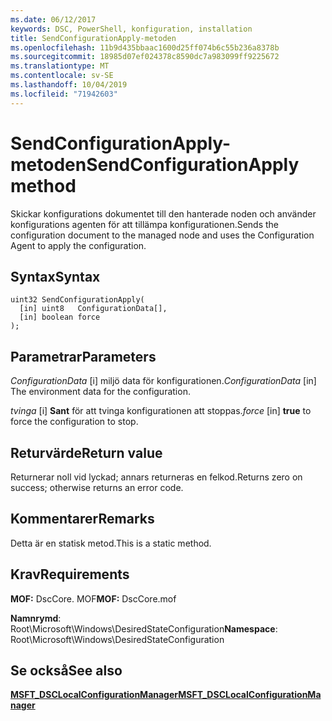 ```yaml
---
ms.date: 06/12/2017
keywords: DSC, PowerShell, konfiguration, installation
title: SendConfigurationApply-metoden
ms.openlocfilehash: 11b9d435bbaac1600d25ff074b6c55b236a8378b
ms.sourcegitcommit: 18985d07ef024378c8590dc7a983099ff9225672
ms.translationtype: MT
ms.contentlocale: sv-SE
ms.lasthandoff: 10/04/2019
ms.locfileid: "71942603"
---
```

# <a name="sendconfigurationapply-method"></a><span data-ttu-id="0e59f-103">SendConfigurationApply-metoden</span><span class="sxs-lookup"><span data-stu-id="0e59f-103">SendConfigurationApply method</span></span>

<span data-ttu-id="0e59f-104">Skickar konfigurations dokumentet till den hanterade noden och använder konfigurations agenten för att tillämpa konfigurationen.</span><span class="sxs-lookup"><span data-stu-id="0e59f-104">Sends the configuration document to the managed node and uses the Configuration Agent to apply the configuration.</span></span>

## <a name="syntax"></a><span data-ttu-id="0e59f-105">Syntax</span><span class="sxs-lookup"><span data-stu-id="0e59f-105">Syntax</span></span>

```mof
uint32 SendConfigurationApply(
  [in] uint8   ConfigurationData[],
  [in] boolean force
);
```

## <a name="parameters"></a><span data-ttu-id="0e59f-106">Parametrar</span><span class="sxs-lookup"><span data-stu-id="0e59f-106">Parameters</span></span>

<span data-ttu-id="0e59f-107">*ConfigurationData* \[i\] miljö data för konfigurationen.</span><span class="sxs-lookup"><span data-stu-id="0e59f-107">*ConfigurationData* \[in\] The environment data for the configuration.</span></span>

<span data-ttu-id="0e59f-108">*tvinga* \[i\] **Sant** för att tvinga konfigurationen att stoppas.</span><span class="sxs-lookup"><span data-stu-id="0e59f-108">*force* \[in\] **true** to force the configuration to stop.</span></span>

## <a name="return-value"></a><span data-ttu-id="0e59f-109">Returvärde</span><span class="sxs-lookup"><span data-stu-id="0e59f-109">Return value</span></span>

<span data-ttu-id="0e59f-110">Returnerar noll vid lyckad; annars returneras en felkod.</span><span class="sxs-lookup"><span data-stu-id="0e59f-110">Returns zero on success; otherwise returns an error code.</span></span>

## <a name="remarks"></a><span data-ttu-id="0e59f-111">Kommentarer</span><span class="sxs-lookup"><span data-stu-id="0e59f-111">Remarks</span></span>

<span data-ttu-id="0e59f-112">Detta är en statisk metod.</span><span class="sxs-lookup"><span data-stu-id="0e59f-112">This is a static method.</span></span>

## <a name="requirements"></a><span data-ttu-id="0e59f-113">Krav</span><span class="sxs-lookup"><span data-stu-id="0e59f-113">Requirements</span></span>

<span data-ttu-id="0e59f-114">**MOF:** DscCore. MOF</span><span class="sxs-lookup"><span data-stu-id="0e59f-114">**MOF:** DscCore.mof</span></span>

<span data-ttu-id="0e59f-115">**Namnrymd**: Root\Microsoft\Windows\DesiredStateConfiguration</span><span class="sxs-lookup"><span data-stu-id="0e59f-115">**Namespace**: Root\Microsoft\Windows\DesiredStateConfiguration</span></span>

## <a name="see-also"></a><span data-ttu-id="0e59f-116">Se också</span><span class="sxs-lookup"><span data-stu-id="0e59f-116">See also</span></span>

[<span data-ttu-id="0e59f-117">**MSFT_DSCLocalConfigurationManager**</span><span class="sxs-lookup"><span data-stu-id="0e59f-117">**MSFT_DSCLocalConfigurationManager**</span></span>](msft-dsclocalconfigurationmanager.md)
